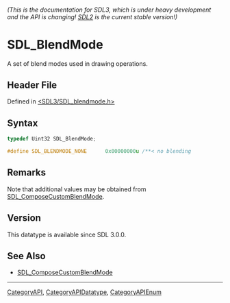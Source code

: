 ###### (This is the documentation for SDL3, which is under heavy development and the API is changing! [SDL2](https://wiki.libsdl.org/SDL2/) is the current stable version!)
# SDL_BlendMode

A set of blend modes used in drawing operations.

## Header File

Defined in [<SDL3/SDL_blendmode.h>](https://github.com/libsdl-org/SDL/blob/main/include/SDL3/SDL_blendmode.h)

## Syntax

```c
typedef Uint32 SDL_BlendMode;

#define SDL_BLENDMODE_NONE      0x00000000u /**< no blending
```

## Remarks

Note that additional values may be obtained from
[SDL_ComposeCustomBlendMode](SDL_ComposeCustomBlendMode).

## Version

This datatype is available since SDL 3.0.0.

## See Also

- [SDL_ComposeCustomBlendMode](SDL_ComposeCustomBlendMode)

----
[CategoryAPI](CategoryAPI), [CategoryAPIDatatype](CategoryAPIDatatype), [CategoryAPIEnum](CategoryAPIEnum)


